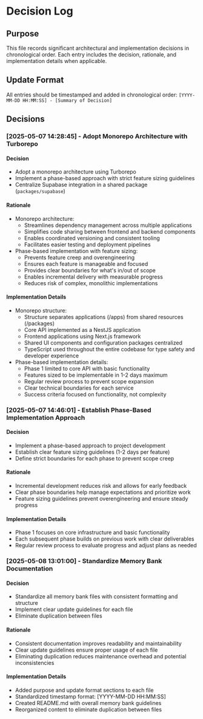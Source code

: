# Decision Log

## Purpose

This file records significant architectural and implementation decisions in chronological order. Each entry includes the decision, rationale, and implementation details when applicable.

## Update Format

All entries should be timestamped and added in chronological order:
`[YYYY-MM-DD HH:MM:SS] - [Summary of Decision]`

## Decisions

### [2025-05-07 14:28:45] - Adopt Monorepo Architecture with Turborepo

#### Decision

- Adopt a monorepo architecture using Turborepo
- Implement a phase-based approach with strict feature sizing guidelines
- Centralize Supabase integration in a shared package (`packages/supabase`)

#### Rationale

- Monorepo architecture:
  - Streamlines dependency management across multiple applications
  - Simplifies code sharing between frontend and backend components
  - Enables coordinated versioning and consistent tooling
  - Facilitates easier testing and deployment pipelines
- Phase-based implementation with feature sizing:
  - Prevents feature creep and overengineering
  - Ensures each feature is manageable and focused
  - Provides clear boundaries for what's in/out of scope
  - Enables incremental delivery with measurable progress
  - Reduces risk of complex, monolithic implementations

#### Implementation Details

- Monorepo structure:
  - Structure separates applications (/apps) from shared resources (/packages)
  - Core API implemented as a NestJS application
  - Frontend applications using Next.js framework
  - Shared UI components and configuration packages centralized
  - TypeScript used throughout the entire codebase for type safety and developer experience
- Phase-based implementation details:
  - Phase 1 limited to core API with basic functionality
  - Features sized to be implementable in 1-2 days maximum
  - Regular review process to prevent scope expansion
  - Clear technical boundaries for each service
  - Success criteria focused on functionality, not complexity

### [2025-05-07 14:46:01] - Establish Phase-Based Implementation Approach

#### Decision

- Implement a phase-based approach to project development
- Establish clear feature sizing guidelines (1-2 days per feature)
- Define strict boundaries for each phase to prevent scope creep

#### Rationale

- Incremental development reduces risk and allows for early feedback
- Clear phase boundaries help manage expectations and prioritize work
- Feature sizing guidelines prevent overengineering and ensure steady progress

#### Implementation Details

- Phase 1 focuses on core infrastructure and basic functionality
- Each subsequent phase builds on previous work with clear deliverables
- Regular review process to evaluate progress and adjust plans as needed

### [2025-05-08 13:01:00] - Standardize Memory Bank Documentation

#### Decision

- Standardize all memory bank files with consistent formatting and structure
- Implement clear update guidelines for each file
- Eliminate duplication between files

#### Rationale

- Consistent documentation improves readability and maintainability
- Clear update guidelines ensure proper usage of each file
- Eliminating duplication reduces maintenance overhead and potential inconsistencies

#### Implementation Details

- Added purpose and update format sections to each file
- Standardized timestamp format: [YYYY-MM-DD HH:MM:SS]
- Created README.md with overall memory bank guidelines
- Reorganized content to eliminate duplication between files
